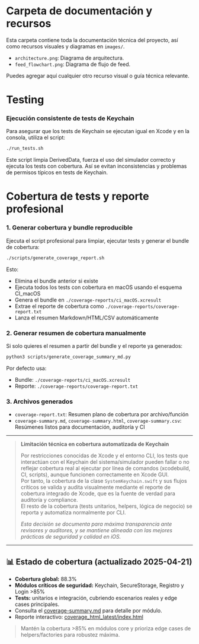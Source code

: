 # Carpeta de documentación y recursos

Esta carpeta contiene toda la documentación técnica del proyecto, así como recursos visuales y diagramas en `images/`.

- `architecture.png`: Diagrama de arquitectura.
- `feed_flowchart.png`: Diagrama de flujo de feed.

Puedes agregar aquí cualquier otro recurso visual o guía técnica relevante.

# Testing

### Ejecución consistente de tests de Keychain

Para asegurar que los tests de Keychain se ejecutan igual en Xcode y en la consola, utiliza el script:

```sh
./run_tests.sh
```

Este script limpia DerivedData, fuerza el uso del simulador correcto y ejecuta los tests con cobertura. Así se evitan inconsistencias y problemas de permisos típicos en tests de Keychain.

# Cobertura de tests y reporte profesional

### 1. Generar cobertura y bundle reproducible

Ejecuta el script profesional para limpiar, ejecutar tests y generar el bundle de cobertura:

```sh
./scripts/generate_coverage_report.sh
```

Esto:
- Elimina el bundle anterior si existe
- Ejecuta todos los tests con cobertura en macOS usando el esquema CI_macOS
- Genera el bundle en `./coverage-reports/ci_macOS.xcresult`
- Extrae el reporte de cobertura como `./coverage-reports/coverage-report.txt`
- Lanza el resumen Markdown/HTML/CSV automáticamente

### 2. Generar resumen de cobertura manualmente

Si solo quieres el resumen a partir del bundle y el reporte ya generados:

```sh
python3 scripts/generate_coverage_summary_md.py
```

Por defecto usa:
- Bundle: `./coverage-reports/ci_macOS.xcresult`
- Reporte: `./coverage-reports/coverage-report.txt`

### 3. Archivos generados
- `coverage-report.txt`: Resumen plano de cobertura por archivo/función
- `coverage-summary.md`, `coverage-summary.html`, `coverage-summary.csv`: Resúmenes listos para documentación, auditoría y CI

---



> **Limitación técnica en cobertura automatizada de Keychain**
>
> Por restricciones conocidas de Xcode y el entorno CLI, los tests que interactúan con el Keychain del sistema/simulador pueden fallar o no reflejar cobertura real al ejecutar por línea de comandos (xcodebuild, CI, scripts), aunque funcionen correctamente en Xcode GUI.  
> Por tanto, la cobertura de la clase `SystemKeychain.swift` y sus flujos críticos se valida y audita visualmente mediante el reporte de cobertura integrado de Xcode, que es la fuente de verdad para auditoría y compliance.  
> El resto de la cobertura (tests unitarios, helpers, lógica de negocio) se reporta y automatiza normalmente por CLI.
>
> _Esta decisión se documenta para máxima transparencia ante revisores y auditores, y se mantiene alineada con las mejores prácticas de seguridad y calidad en iOS._

---

## 📊 Estado de cobertura (actualizado 2025-04-21)
- **Cobertura global:** 88.3%
- **Módulos críticos de seguridad:** Keychain, SecureStorage, Registro y Login >85%
- **Tests:** unitarios e integración, cubriendo escenarios reales y edge cases principales.
- Consulta el [coverage-summary.md](docs/coverage-summary.md) para detalle por módulo.
- Reporte interactivo: [coverage_html_latest/index.html](coverage_html_latest/index.html)

> Mantén la cobertura >85% en módulos core y prioriza edge cases de helpers/factories para robustez máxima.
